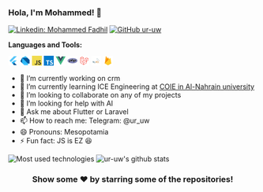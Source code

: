 
### Hola, I'm Mohammed! 👋



[![Linkedin: Mohammed Fadhil](https://img.shields.io/badge/-Mohammed%20Fadhil-blue?style=flat-square&logo=Linkedin&logoColor=white&link=https://www.linkedin.com/in/mohammed-fadhil-6b7467174/)](https://www.linkedin.com/in/mohammed-fadhil-6b7467174/)
[![GitHub ur-uw](https://img.shields.io/github/followers/ur-uw?label=follow&style=social)](https://github.com/ur-uw)


**Languages and Tools:**  

<span><img height="20" src="https://raw.githubusercontent.com/github/explore/80688e429a7d4ef2fca1e82350fe8e3517d3494d/topics/flutter/flutter.png"></span>
<span><img height="20" src="https://raw.githubusercontent.com/github/explore/80688e429a7d4ef2fca1e82350fe8e3517d3494d/topics/dart/dart.png"></span>
<span><img height="20" src="https://raw.githubusercontent.com/github/explore/80688e429a7d4ef2fca1e82350fe8e3517d3494d/topics/javascript/javascript.png"></span>
<span><img height="20" src="https://raw.githubusercontent.com/github/explore/80688e429a7d4ef2fca1e82350fe8e3517d3494d/topics/typescript/typescript.png"></span>
<span><img height="20" src="https://raw.githubusercontent.com/github/explore/80688e429a7d4ef2fca1e82350fe8e3517d3494d/topics/vue/vue.png"></span>
<span><img height="20" src="https://raw.githubusercontent.com/github/explore/80688e429a7d4ef2fca1e82350fe8e3517d3494d/topics/php/php.png"></span>
<span><img height="20" src="https://raw.githubusercontent.com/github/explore/80688e429a7d4ef2fca1e82350fe8e3517d3494d/topics/laravel/laravel.png"></span>
<span><img height="20" src="https://raw.githubusercontent.com/github/explore/80688e429a7d4ef2fca1e82350fe8e3517d3494d/topics/mysql/mysql.png"></span>
<span><img height="20" src="https://raw.githubusercontent.com/github/explore/80688e429a7d4ef2fca1e82350fe8e3517d3494d/topics/firebase/firebase.png"></span>

- 🔭 I’m currently working on crm
- 🌱 I’m currently learning ICE Engineering at [COIE in Al-Nahrain university](https://coie-nahrain.edu.iq/)
- 👯 I’m looking to collaborate on any of my projects
- 🤔 I’m looking for help with AI
- 💬 Ask me about Flutter or Laravel
- 📫 How to reach me: Telegram: @ur_uw
- 😄 Pronouns: Mesopotamia
- ⚡ Fun fact: JS is EZ 😆

<div aligh="center">

  ![Most used technologies](https://github-readme-stats.vercel.app/api/top-langs/?username=ur-uw&theme=light&hide_langs_below=1)
  ![ur-uw's github stats](https://github-readme-stats.vercel.app/api?username=ur-uw&show_icons=true&theme=light&line_height=27)
  
</div>




<div align="center">
  
### Show some ❤️ by starring some of the repositories!
  
</div>
